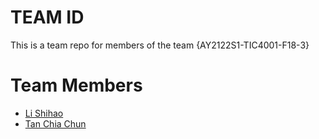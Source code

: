 # TEAM ID
This is a team repo for members of the team {AY2122S1-TIC4001-F18-3}

# Team Members
* [Li Shihao](members/liShihao.md)
* [Tan Chia Chun](members/chiaChun.md)
